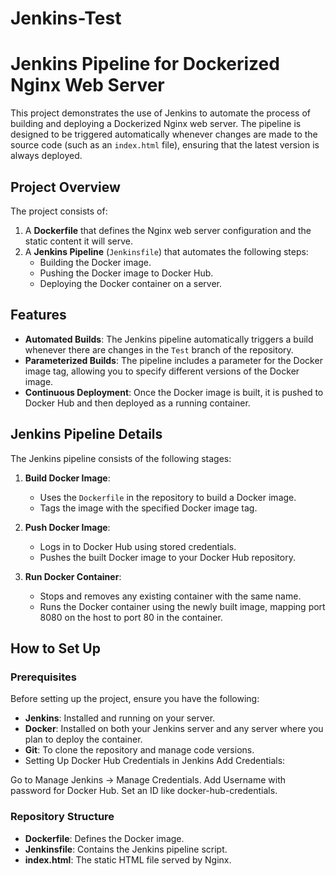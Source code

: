 # Jenkins-Test

# Jenkins Pipeline for Dockerized Nginx Web Server

This project demonstrates the use of Jenkins to automate the process of building and deploying a Dockerized Nginx web server. The pipeline is designed to be triggered automatically whenever changes are made to the source code (such as an `index.html` file), ensuring that the latest version is always deployed.

## Project Overview

The project consists of:

1. A **Dockerfile** that defines the Nginx web server configuration and the static content it will serve.
2. A **Jenkins Pipeline** (`Jenkinsfile`) that automates the following steps:
   - Building the Docker image.
   - Pushing the Docker image to Docker Hub.
   - Deploying the Docker container on a server.

## Features

- **Automated Builds**: The Jenkins pipeline automatically triggers a build whenever there are changes in the `Test` branch of the repository.
- **Parameterized Builds**: The pipeline includes a parameter for the Docker image tag, allowing you to specify different versions of the Docker image.
- **Continuous Deployment**: Once the Docker image is built, it is pushed to Docker Hub and then deployed as a running container.

## Jenkins Pipeline Details

The Jenkins pipeline consists of the following stages:

1. **Build Docker Image**:
   - Uses the `Dockerfile` in the repository to build a Docker image.
   - Tags the image with the specified Docker image tag.

2. **Push Docker Image**:
   - Logs in to Docker Hub using stored credentials.
   - Pushes the built Docker image to your Docker Hub repository.

3. **Run Docker Container**:
   - Stops and removes any existing container with the same name.
   - Runs the Docker container using the newly built image, mapping port 8080 on the host to port 80 in the container.

## How to Set Up

### Prerequisites

Before setting up the project, ensure you have the following:

- **Jenkins**: Installed and running on your server.
- **Docker**: Installed on both your Jenkins server and any server where you plan to deploy the container.
- **Git**: To clone the repository and manage code versions.
- Setting Up Docker Hub Credentials in Jenkins
Add Credentials:

Go to Manage Jenkins → Manage Credentials.
Add Username with password for Docker Hub.
Set an ID like docker-hub-credentials.

### Repository Structure

- **Dockerfile**: Defines the Docker image.
- **Jenkinsfile**: Contains the Jenkins pipeline script.
- **index.html**: The static HTML file served by Nginx.
